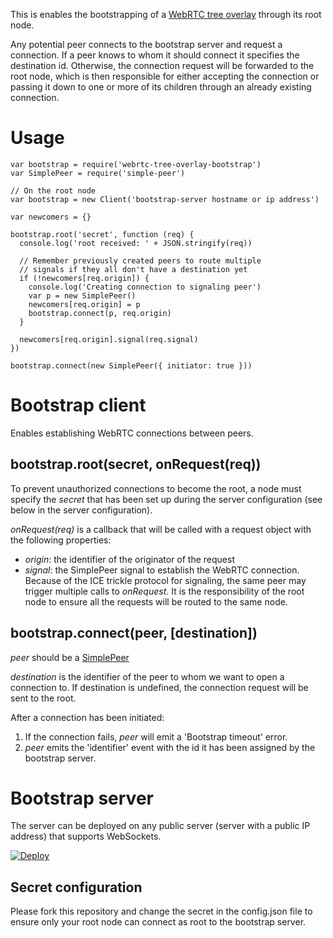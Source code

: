 This is enables the bootstrapping of a [WebRTC tree overlay](https://github.com/elavoie/webrtc-tree-overlay) through its root node.

Any potential peer connects to the bootstrap server and request a connection.
If a peer knows to whom it should connect it specifies the destination id.
Otherwise, the connection request will be forwarded to the root node, which is
then responsible for either accepting the connection or passing it down to one
or more of its children through an already existing connection.

# Usage

    var bootstrap = require('webrtc-tree-overlay-bootstrap')
    var SimplePeer = require('simple-peer')

    // On the root node
    var bootstrap = new Client('bootstrap-server hostname or ip address')
    
    var newcomers = {}

    bootstrap.root('secret', function (req) {
      console.log('root received: ' + JSON.stringify(req))

      // Remember previously created peers to route multiple
      // signals if they all don't have a destination yet
      if (!newcomers[req.origin]) {
        console.log('Creating connection to signaling peer')
        var p = new SimplePeer()
        newcomers[req.origin] = p
        bootstrap.connect(p, req.origin)
      }

      newcomers[req.origin].signal(req.signal)
    })

    bootstrap.connect(new SimplePeer({ initiator: true }))

# Bootstrap client

Enables establishing WebRTC connections between peers.

## bootstrap.root(secret, onRequest(req))

To prevent unauthorized connections to become the root, a node must specify the
*secret* that has been set up during the server configuration (see below in the
server configuration).

*onRequest(req)* is a callback that will be called with a request object with
the following properties:
  - *origin*: the identifier of the originator of the request
  - *signal*: the SimplePeer signal to establish the WebRTC connection. Because of the ICE trickle protocol for signaling, the same peer may trigger multiple calls to *onRequest*. It is the responsibility of the root node to ensure all the requests will be routed to the same node.

## bootstrap.connect(peer, [destination])

*peer* should be a [SimplePeer](https://github.com/feross/simple-peer)

*destination* is the identifier of the peer to whom we want to open a connection to. If destination is undefined, the connection request will be sent to the root.

After a connection has been initiated:
  1. If the connection fails, *peer* will emit a 'Bootstrap timeout' error.
  2. *peer* emits the 'identifier' event with the id it has been assigned by
the bootstrap server.

# Bootstrap server

The server can be deployed on any public server (server with a public IP
address) that supports WebSockets.

[![Deploy](https://www.herokucdn.com/deploy/button.svg)](https://heroku.com/deploy)

## Secret configuration

Please fork this repository and change the secret in the config.json file to
ensure only your root node can connect as root to the bootstrap server.
